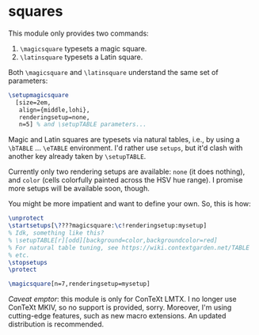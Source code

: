 # squares

This module only provides two commands:

1. `\magicsquare` typesets a magic square.
2. `\latinsquare` typesets a Latin square.

Both `\magicsquare` and `\latinsquare` understand the same set of
parameters:

```tex
\setupmagicsquare
  [size=2em,
   align={middle,lohi},
   renderingsetup=none,
   n=5] % and \setupTABLE parameters...
```

Magic and Latin squares are typesets via natural tables, i.e., by using a
`\bTABLE` ... `\eTABLE` environment. I'd rather use `setups`, but it'd
clash with another key already taken by `\setupTABLE`.

Currently only two rendering setups are available: `none` (it does
nothing), and `color` (cells colorfully painted across the HSV hue range).
I promise more setups will be available soon, though.

You might be more impatient and want to define your own. So, this is how:

```tex
\unprotect
\startsetups[\????magicsquare:\c!renderingsetup:mysetup]
% Idk, something like this?
% \setupTABLE[r][odd][background=color,backgroundcolor=red]
% For natural table tuning, see https://wiki.contextgarden.net/TABLE
% etc.
\stopsetups
\protect

\magicsquare[n=7,renderingsetup=mysetup]
```

_Caveat emptor_: this module is only for ConTeXt LMTX. I no longer use
ConTeXt MKIV, so no support is provided, sorry. Moreover, I'm using
cutting-edge features, such as new macro extensions. An updated
distribution is recommended.

